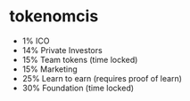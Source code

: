 # tokenomcis



* 1% ICO
* 14% Private Investors
* 15% Team tokens (time locked)
* 15% Marketing
* 25% Learn to earn (requires proof of learn)
* 30% Foundation (time locked)


